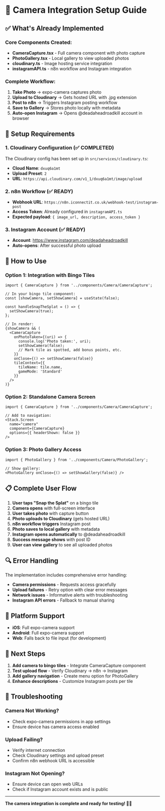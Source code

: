 # 📸 Camera Integration Setup Guide

## ✅ What's Already Implemented

### Core Components Created:
- **CameraCapture.tsx** - Full camera component with photo capture
- **PhotoGallery.tsx** - Local gallery to view uploaded photos  
- **cloudinary.ts** - Image hosting service integration
- **instagramAPI.ts** - n8n workflow and Instagram integration

### Complete Workflow:
1. **Take Photo** → expo-camera captures photo
2. **Upload to Cloudinary** → Gets hosted URL with .jpg extension
3. **Post to n8n** → Triggers Instagram posting workflow
4. **Save to Gallery** → Stores photo locally with metadata
5. **Auto-open Instagram** → Opens @deadaheadroadkill account in browser

## 🔧 Setup Requirements

### 1. Cloudinary Configuration (✅ COMPLETED)
The Cloudinary config has been set up in `src/services/cloudinary.ts`:
- **Cloud Name**: `dxuq6a1mt`
- **Upload Preset**: `2`
- **URL**: `https://api.cloudinary.com/v1_1/dxuq6a1mt/image/upload`

### 2. n8n Workflow (✅ READY)
- **Webhook URL**: `https://n8n.iconnectit.co.uk/webhook-test/instagram-post`
- **Access Token**: Already configured in `instagramAPI.ts`
- **Expected payload**: `{ image_url, description, access_token }`

### 3. Instagram Account (✅ READY)
- **Account**: https://www.instagram.com/deadaheadroadkill
- **Auto-opens**: After successful photo upload

## 🚀 How to Use

### Option 1: Integration with Bingo Tiles
```tsx
import { CameraCapture } from '../components/Camera/CameraCapture';

// In your bingo tile component:
const [showCamera, setShowCamera] = useState(false);

const handleSnapTheSplat = () => {
  setShowCamera(true);
};

// In render:
{showCamera && (
  <CameraCapture
    onPhotoTaken={(uri) => {
      console.log('Photo taken:', uri);
      setShowCamera(false);
      // Mark tile as spotted, add bonus points, etc.
    }}
    onClose={() => setShowCamera(false)}
    tileContext={{
      tileName: tile.name,
      gameMode: 'Standard'
    }}
  />
)}
```

### Option 2: Standalone Camera Screen
```tsx
import { CameraCapture } from '../components/Camera/CameraCapture';

// Add to navigation:
<Stack.Screen 
  name="camera" 
  component={CameraCapture}
  options={{ headerShown: false }}
/>
```

### Option 3: Photo Gallery Access
```tsx
import { PhotoGallery } from '../components/Camera/PhotoGallery';

// Show gallery:
<PhotoGallery onClose={() => setShowGallery(false)} />
```

## 📋 Complete User Flow

1. **User taps "Snap the Splat"** on a bingo tile
2. **Camera opens** with full-screen interface
3. **User takes photo** with capture button
4. **Photo uploads to Cloudinary** (gets hosted URL)
5. **n8n workflow triggers** Instagram post
6. **Photo saves to local gallery** with metadata
7. **Instagram opens automatically** to @deadaheadroadkill
8. **Success message shows** with post ID
9. **User can view gallery** to see all uploaded photos

## 🔍 Error Handling

The implementation includes comprehensive error handling:
- **Camera permissions** - Requests access gracefully
- **Upload failures** - Retry option with clear error messages
- **Network issues** - Informative alerts with troubleshooting
- **Instagram API errors** - Fallback to manual sharing

## 📱 Platform Support

- **iOS**: Full expo-camera support
- **Android**: Full expo-camera support  
- **Web**: Falls back to file input (for development)

## 🎯 Next Steps

1. **Add camera to bingo tiles** - Integrate CameraCapture component
2. **Test upload flow** - Verify Cloudinary → n8n → Instagram
3. **Add gallery navigation** - Create menu option for PhotoGallery
4. **Enhance descriptions** - Customize Instagram posts per tile

## 🐛 Troubleshooting

### Camera Not Working?
- Check expo-camera permissions in app settings
- Ensure device has camera access enabled

### Upload Failing?
- Verify internet connection
- Check Cloudinary settings and upload preset
- Confirm n8n webhook URL is accessible

### Instagram Not Opening?
- Ensure device can open web URLs
- Check if Instagram account exists and is public

---

**The camera integration is complete and ready for testing! 📸🎉**